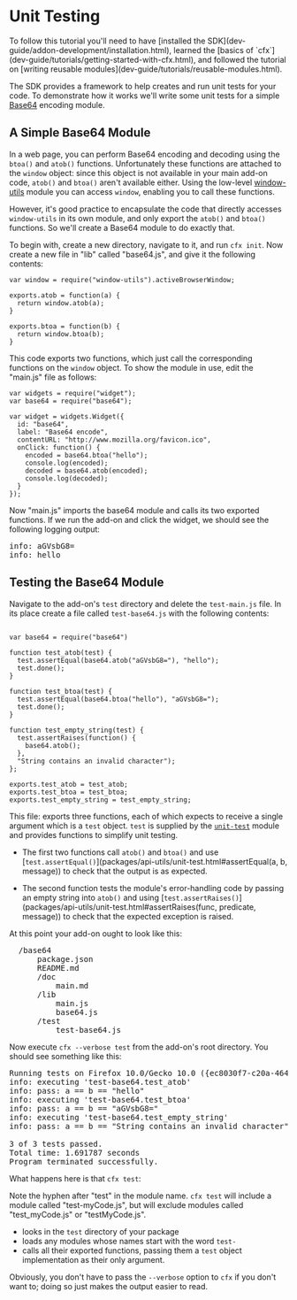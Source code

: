 <!-- This Source Code Form is subject to the terms of the Mozilla Public
   - License, v. 2.0. If a copy of the MPL was not distributed with this
   - file, You can obtain one at http://mozilla.org/MPL/2.0/. -->

# Unit Testing #

<span class="aside">
To follow this tutorial you'll need to have
[installed the SDK](dev-guide/addon-development/installation.html),
learned the
[basics of `cfx`](dev-guide/tutorials/getting-started-with-cfx.html),
and followed the tutorial on
[writing reusable modules](dev-guide/tutorials/reusable-modules.html).
</span>

The SDK provides a framework to help creates and run unit tests for
your code. To demonstrate how it works we'll write some unit tests for
a simple [Base64](http://en.wikipedia.org/wiki/Base64) encoding module.

## A Simple Base64 Module ##

In a web page, you can perform Base64 encoding and decoding using the
`btoa()` and `atob()` functions. Unfortunately these functions are attached
to the `window` object: since this object is not available in your
main add-on code, `atob()` and `btoa()` aren't available either. Using the
low-level
[window-utils](packages/api-utils/window-utils.html) module you
can access `window`, enabling you to call these functions.

However, it's good practice to encapsulate the code that directly accesses
`window-utils` in its own module, and only export the `atob()`
and `btoa()` functions. So we'll create a Base64 module to do
exactly that.

To begin with, create a new directory, navigate to it, and run `cfx init`.
Now create a new file in "lib" called "base64.js", and give it the
following contents:

    var window = require("window-utils").activeBrowserWindow;

    exports.atob = function(a) {
      return window.atob(a);
    }

    exports.btoa = function(b) {
      return window.btoa(b);
    }

This code exports two functions, which just call the corresponding
functions on the `window` object. To show the module in use, edit
the "main.js" file as follows:

    var widgets = require("widget");
    var base64 = require("base64");

    var widget = widgets.Widget({
      id: "base64",
      label: "Base64 encode",
      contentURL: "http://www.mozilla.org/favicon.ico",
      onClick: function() {
        encoded = base64.btoa("hello");
        console.log(encoded);
        decoded = base64.atob(encoded);
        console.log(decoded);
      }
    });

Now "main.js" imports the base64 module and calls its two exported
functions. If we run the add-on and click the widget, we should see
the following logging output:

<pre>
info: aGVsbG8=
info: hello
</pre>

## Testing the Base64 Module ##

Navigate to the add-on's `test` directory and delete the `test-main.js` file.
In its place create a file called `test-base64.js` with the following
contents:

<pre><code>
var base64 = require("base64")

function test_atob(test) {
  test.assertEqual(base64.atob("aGVsbG8="), "hello");
  test.done();
}

function test_btoa(test) {
  test.assertEqual(base64.btoa("hello"), "aGVsbG8=");
  test.done();
}

function test_empty_string(test) {
  test.assertRaises(function() {
    base64.atob();
  },
  "String contains an invalid character");
};

exports.test_atob = test_atob;
exports.test_btoa = test_btoa;
exports.test_empty_string = test_empty_string;
</code></pre>

This file: exports three functions, each of which expects to receive a single
argument which is a `test` object. `test` is supplied by the
[`unit-test`](packages/api-utils/unit-test.html) module and provides
functions to simplify unit testing.

* The first two functions call `atob()` and `btoa()` and use [`test.assertEqual()`](packages/api-utils/unit-test.html#assertEqual(a, b, message))
to check that the output is as expected.

* The second function tests the module's error-handling code by passing an
empty string into `atob()` and using
[`test.assertRaises()`](packages/api-utils/unit-test.html#assertRaises(func, predicate, message))
to check that the expected exception is raised.

At this point your add-on ought to look like this:

<pre>
  /base64
      package.json
      README.md
      /doc
          main.md
      /lib
          main.js
          base64.js
      /test
          test-base64.js
</pre>

Now execute `cfx --verbose test` from the add-on's root directory.
You should see something like this:

<pre>
Running tests on Firefox 10.0/Gecko 10.0 ({ec8030f7-c20a-464f-9b0e-13a3a9e97384}) under darwin/x86.
info: executing 'test-base64.test_atob'
info: pass: a == b == "hello"
info: executing 'test-base64.test_btoa'
info: pass: a == b == "aGVsbG8="
info: executing 'test-base64.test_empty_string'
info: pass: a == b == "String contains an invalid character"

3 of 3 tests passed.
Total time: 1.691787 seconds
Program terminated successfully.
</pre>

What happens here is that `cfx test`:

<span class="aside">Note the hyphen after "test" in the module name.
`cfx test` will include a module called "test-myCode.js", but will exclude
modules called "test_myCode.js" or "testMyCode.js".</span>

* looks in the `test` directory of your
package
* loads any modules whose names start with the word `test-`
*  calls all their exported functions, passing them a `test` object
implementation as their only argument.

Obviously, you don't have to pass the `--verbose` option to `cfx` if you don't
want to; doing so just makes the output easier to read.
